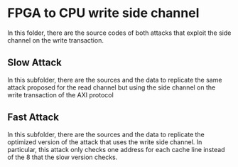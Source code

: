 # FPGA to CPU write side channel

In this folder, there are the source codes of both attacks that exploit the side channel on the write transaction.

## Slow Attack

In this subfolder, there are the sources and the data to replicate the same attack proposed for the read channel but using the side channel on the write transaction of the AXI protocol

## Fast Attack

In this subfolder, there are the sources and the data to replicate the optimized version of the attack that uses the write side channel. In particular, this attack only checks one address for each cache line instead of the 8 that the slow version checks. 